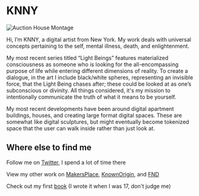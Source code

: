 # KNNY

  ![Auction House Montage](https://ipfsgateway.makersplace.com/ipfs/Qmf87koZ7PsKaWMQt4rwfoZeHnFMVUBwsx7kh3aB5ZhfTj)

Hi, I’m KNNY, a digital artist from New York. My work deals with universal concepts pertaining to the self, mental illness, death, and enlightenment.

My most recent series titled “Light Beings” features materialized consciousness as someone who is looking for the all-encompassing purpose of life while entering different dimensions of reality. To create a dialogue, in the art I include black/white spheres, representing an invisible force, that the Light Being chases after; these could be looked at as one’s subconscious or divinity. All things considered, it's my mission to intentionally communicate the truth of what it means to be yourself.

My most recent developments have been around digital apartment buildings, houses, and creating large format digital spaces. These are somewhat like digital sculptures, but might eventually become tokenized space that the user can walk inside rather than just look at. 

## Where else to find me
Follow me on [Twitter](https://Twitter.com/0xKNNY), I spend a lot of time there

View my other work on [MakersPlace](https://makersplace.com/knny), [KnownOrigin](https://knownorigin.io/kenny), and [FND](https://foundation.app/knny)

Check out my first [book](https://www.amazon.com/Yellow-Flowers-Poetry-Depression-Love/dp/0692116907/ref=sr_1_2?dchild=1&keywords=kenny+flaten&qid=1596771056&sr=8-2) (I wrote it when I was 17, don't judge me)


